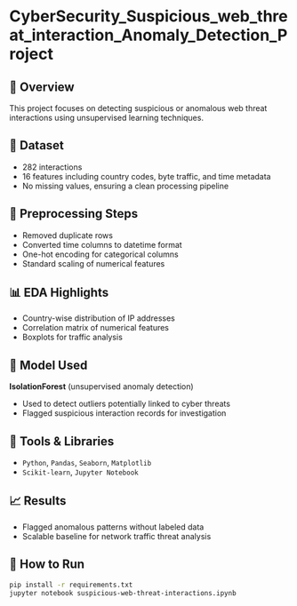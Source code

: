 # CyberSecurity_Suspicious_web_threat_interaction_Anomaly_Detection_Project

## 📘 Overview

This project focuses on detecting suspicious or anomalous web threat interactions using unsupervised learning techniques.

## 📁 Dataset

- 282 interactions
- 16 features including country codes, byte traffic, and time metadata
- No missing values, ensuring a clean processing pipeline

## 🧼 Preprocessing Steps

- Removed duplicate rows
- Converted time columns to datetime format
- One-hot encoding for categorical columns
- Standard scaling of numerical features

## 📊 EDA Highlights

- Country-wise distribution of IP addresses
- Correlation matrix of numerical features
- Boxplots for traffic analysis

## 🤖 Model Used

**IsolationForest** (unsupervised anomaly detection)

- Used to detect outliers potentially linked to cyber threats
- Flagged suspicious interaction records for investigation

## 🔧 Tools & Libraries

- `Python`, `Pandas`, `Seaborn`, `Matplotlib`
- `Scikit-learn`, `Jupyter Notebook`

## 📈 Results

- Flagged anomalous patterns without labeled data
- Scalable baseline for network traffic threat analysis

## 📎 How to Run

```bash
pip install -r requirements.txt
jupyter notebook suspicious-web-threat-interactions.ipynb
